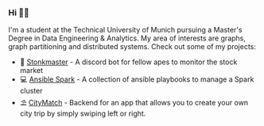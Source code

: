 ### Hi 👋👋

<!--
**d-stoll/d-stoll** is a ✨ _special_ ✨ repository because its `README.md` (this file) appears on your GitHub profile.

Here are some ideas to get you started:

- 🔭 I’m currently working on ...
- 🌱 I’m currently learning ...
- 👯 I’m looking to collaborate on ...
- 🤔 I’m looking for help with ...
- 💬 Ask me about ...
- 📫 How to reach me: ...
- 😄 Pronouns: ...
- ⚡ Fun fact: ...
-->

I'm a student at the Technical University of Munich pursuing a Master's Degree in Data Engineering & Analytics. My area of interests are graphs, graph partitioning and distributed systems. Check out some of my projects:

- 🚀 [Stonkmaster](https://github.com/d-stoll/stonkmaster) - A discord bot for fellow apes to monitor the stock market
- 💻 [Ansible Spark](https://github.com/d-stoll/ansible-spark) - A collection of ansible playbooks to manage a Spark cluster
- ⛱️ [CityMatch](https://github.com/d-stoll/citymatch-backend) - Backend for an app that allows you to create your own city trip by simply swiping left or right.

